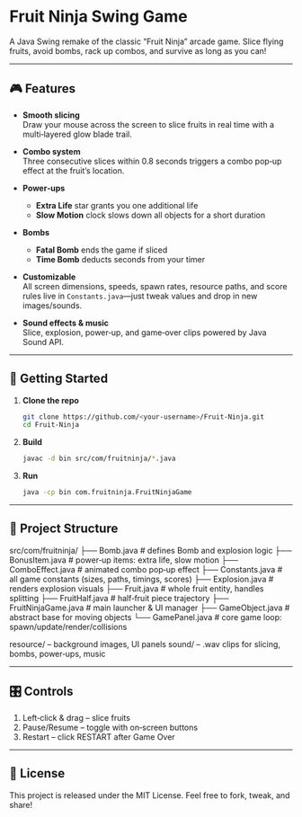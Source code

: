 # Fruit Ninja Swing Game

A Java Swing remake of the classic “Fruit Ninja” arcade game. Slice flying fruits, avoid bombs, rack up combos, and survive as long as you can!

---

## 🎮 Features

- **Smooth slicing**  
  Draw your mouse across the screen to slice fruits in real time with a multi‑layered glow blade trail.

- **Combo system**  
  Three consecutive slices within 0.8 seconds triggers a combo pop‑up effect at the fruit’s location.

- **Power‑ups**  
  - **Extra Life** star grants you one additional life  
  - **Slow Motion** clock slows down all objects for a short duration

- **Bombs**  
  - **Fatal Bomb** ends the game if sliced  
  - **Time Bomb** deducts seconds from your timer

- **Customizable**  
  All screen dimensions, speeds, spawn rates, resource paths, and score rules live in `Constants.java`—just tweak values and drop in new images/sounds.

- **Sound effects & music**  
  Slice, explosion, power‑up, and game‑over clips powered by Java Sound API.

---

## 🚀 Getting Started

1. **Clone the repo**  
   ```bash
   git clone https://github.com/<your‑username>/Fruit‑Ninja.git
   cd Fruit‑Ninja
2. **Build**
   ```bash
   javac -d bin src/com/fruitninja/*.java
4. **Run**
   ```bash
   java -cp bin com.fruitninja.FruitNinjaGame

--- 

## 📂 Project Structure

src/com/fruitninja/
├── Bomb.java           # defines Bomb and explosion logic
├── BonusItem.java      # power‑up items: extra life, slow motion
├── ComboEffect.java    # animated combo pop‑up effect
├── Constants.java      # all game constants (sizes, paths, timings, scores)
├── Explosion.java      # renders explosion visuals
├── Fruit.java          # whole fruit entity, handles splitting
├── FruitHalf.java      # half‑fruit piece trajectory
├── FruitNinjaGame.java # main launcher & UI manager
├── GameObject.java     # abstract base for moving objects
└── GamePanel.java      # core game loop: spawn/update/render/collisions

resource/ – background images, UI panels
sound/ – .wav clips for slicing, bombs, power‑ups, music

--- 

## 🎛 Controls

1. Left‑click & drag – slice fruits
2. Pause/Resume – toggle with on‑screen buttons
3. Restart – click RESTART after Game Over

---

## 📝 License

This project is released under the MIT License. Feel free to fork, tweak, and share!
